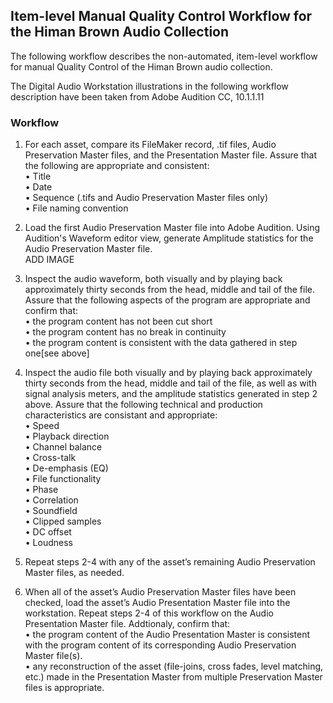 ## Item-level Manual Quality Control Workflow for the Himan Brown Audio Collection

The following workflow describes the non-automated, item-level workflow for manual Quality Control of the Himan Brown audio collection.

The Digital Audio Workstation illustrations in the following workflow description have been taken from Adobe Audition CC, 10.1.1.11 

### Workflow

1.	For each asset, compare its FileMaker record, .tif files, Audio Preservation Master files, and the Presentation Master file.  Assure that the following are appropriate and consistent:  
•	Title  
•	Date  
•	Sequence (.tifs and Audio Preservation Master files only)  
•	File naming convention  
  

2.	Load the first Audio Preservation Master file into Adobe Audition.  Using Audition's Waveform editor view, generate Amplitude statistics for the Audio Preservation Master file.  
ADD IMAGE

1.	Inspect the audio waveform, both visually and by playing back approximately thirty seconds from the head, middle and tail of the file.  Assure that the following aspects of the program are appropriate and confirm that:  
•	the program content has not been cut short  
•	the program content has no break in continuity  
•	the program content is consistent with the data gathered in step one[see above]  

4.	Inspect the audio file both visually and by playing back approximately thirty seconds from the head, middle and tail of the file, as well as with signal analysis meters, and the amplitude statistics generated in step 2 above.   Assure that the following technical and production characteristics are consistant and appropriate:  
•	Speed  
•	Playback direction  
•	Channel balance  
•	Cross-talk  
•	De-emphasis (EQ)  
•	File functionality  
•	Phase    
•	Correlation  
•	Soundfield   
•	Clipped samples  
•	DC offset  
•	Loudness  

5.	Repeat steps 2-4 with any of the asset’s remaining Audio Preservation Master files, as needed.    
	
6.	When all of the asset’s Audio Preservation Master files have been checked, load the asset’s Audio Presentation Master file into the workstation.  Repeat steps 2-4 of this workflow on the Audio Presentation Master file. Addtionaly, confirm that:      
•	the program content of the Audio Presentation Master is consistent with the program content of its corresponding Audio Preservation Master file(s).  
•	any reconstruction of the asset (file-joins, cross fades, level matching, etc.) made in the Presentation Master from multiple Preservation Master files is appropriate.

